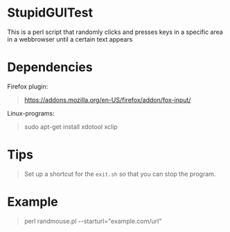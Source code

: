 # StupidGUITest

This is a perl script that randomly clicks and presses keys in a specific area in a webbrowser until a certain text appears

# Dependencies

Firefox plugin:

> https://addons.mozilla.org/en-US/firefox/addon/fox-input/

Linux-programs:

> sudo apt-get install xdotool xclip

# Tips

> Set up a shortcut for the `exit.sh` so that you can stop the program.

# Example

> perl randmouse.pl --starturl="example.com/url"
